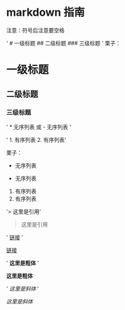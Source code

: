 # markdown 指南
注意：符号后注意要空格

' # 一级标题    ## 二级标题    ### 三级标题 '
栗子：
# 一级标题
## 二级标题
### 三级标题

' * 无序列表  或  - 无序列表 '

' 1. 有序列表    2. 有序列表'

栗子：
* 无序列表
- 无序列表

1. 有序列表
2. 有序列表

'> 这里是引用'
>这里是引用

' [链接](https://www.baidu.com) '

[链接](https://www.baidu.com)

' **这里是粗体** '

**这里是粗体**

' *这里是斜体* '

*这里是斜体*

